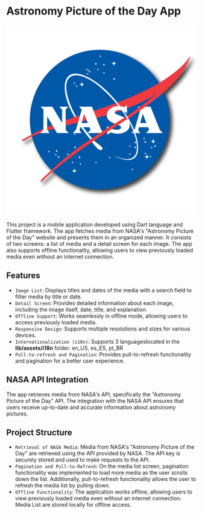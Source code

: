 # Astronomy Picture of the Day App

![Logo NASA](lib/assets/splash/app_icon_foreground.png)

This project is a mobile application developed using Dart language and Flutter framework. The app fetches media from NASA's "Astronomy Picture of the Day" website and presents them in an organized manner. It consists of two screens: a list of media and a detail screen for each image. The app also supports offline functionality, allowing users to view previously loaded media even without an internet connection.

## Features

- `Image List`: Displays titles and dates of the media with a search field to filter media by title or date.
- `Detail Screen`: Provides detailed information about each image, including the image itself, date, title, and explanation.
- `Offline Support`: Works seamlessly in offline mode, allowing users to access previously loaded media.
- `Responsive Design`: Supports multiple resolutions and sizes for various devices.
- `Internationalization (i18n)`: Supports 3 languages ​​located in the **lib/assets/i18n** folder: en_US, es_ES, pt_BR
- `Pull-to-refresh and Pagination`: Provides pull-to-refresh functionality and pagination for a better user experience.

## NASA API Integration

The app retrieves media from NASA's API, specifically the "Astronomy Picture of the Day" API. The integration with the NASA API ensures that users receive up-to-date and accurate information about astronomy pictures.

## Project Structure

- `Retrieval of NASA Media`: Media from NASA's "Astronomy Picture of the Day" are retrieved using the API provided by NASA. The API key is securely stored and used to make requests to the API.
- `Pagination and Pull-to-Refresh`: On the media list screen, pagination functionality was implemented to load more media as the user scrolls down the list. Additionally, pull-to-refresh functionality allows the user to refresh the media list by pulling down.
- `Offline Functionality`: The application works offline, allowing users to view previously loaded media even without an internet connection. Media List are stored locally for offline access.
